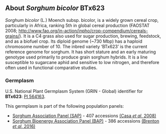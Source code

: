 About *Sorghum bicolor* BTx623
-----------------------
*Sorghum bicolor* (L.) Moench subsp. bicolor, is a widely grown cereal crop, particularly in Africa, ranking 5th in global cereal production (FAOSTAT 2008; http://www.fao.org/in-action/inpho/crop-compendium/cereals-grains/). It is a C4 grass also used for sugar production, brewing, feedstock, and as a biofuel crop. Its diploid genome (~730 Mbp) has a haploid chromosome number of 10. The inbred variety ‘BTx623’ is the current reference genome for sorghum. It has short stature and an early maturing genotype used primarily to produce grain sorghum hybrids. It is a line susceptible to sugarcane aphid and sensitive to low nitrogen, and therefore often used in functional comparative studies.

### Germplasm
U.S. National Plant Germplasm System (GRIN - Global) identifier for **BTx623**: [PI 564163](https://npgsweb.ars-grin.gov/gringlobal/accessiondetail?id=1459134).

This germplasm is part of the following population panels:

* [Sorghum Association Panel (SAP)](https://npgsweb.ars-grin.gov/gringlobal/methodaccession?id1=69097&id2=494091) - 407 accessions [(Casa *et al*, 2008)](https://www.sorghumbase.org/paper/community-resources-and-strategies-for-association-mapping-in-sorghum)
* [Sorghum Bioenergy Association Panel (BAP)](https://npgsweb.ars-grin.gov/gringlobal/methodaccession?id1=310665&id2=496343) - 386 accessions [(Brenton *et al*, 2016)](https://www.sorghumbase.org/paper/a-genomic-resource-for-the-development-improvement-and-exploitation-of-sorghum-for-bioenergy)

